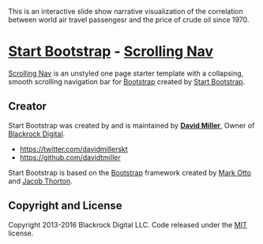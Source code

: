 This is an interactive slide show narrative visualization of the correlation between world air travel passengesr and the price of crude oil since 1970.  

# [Start Bootstrap](http://startbootstrap.com/) - [Scrolling Nav](http://startbootstrap.com/template-overviews/scrolling-nav/)

[Scrolling Nav](http://startbootstrap.com/template-overviews/scrolling-nav/) is an unstyled one page starter template with a collapsing, smooth scrolling navigation bar for [Bootstrap](http://getbootstrap.com/) created by [Start Bootstrap](http://startbootstrap.com/).


## Creator

Start Bootstrap was created by and is maintained by **[David Miller](http://davidmiller.io/)**, Owner of [Blackrock Digital](http://blackrockdigital.io/).

* https://twitter.com/davidmillerskt
* https://github.com/davidtmiller

Start Bootstrap is based on the [Bootstrap](http://getbootstrap.com/) framework created by [Mark Otto](https://twitter.com/mdo) and [Jacob Thorton](https://twitter.com/fat).

## Copyright and License

Copyright 2013-2016 Blackrock Digital LLC. Code released under the [MIT](https://github.com/BlackrockDigital/startbootstrap-scrolling-nav/blob/gh-pages/LICENSE) license.
